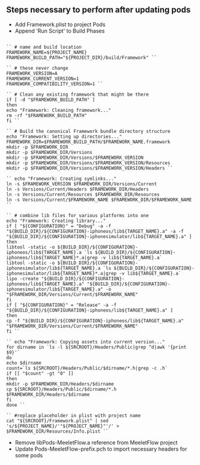 ## Steps necessary to perform after updating pods
- Add Framework.plist to project Pods
- Append 'Run Script' to Build Phases
<pre><code>
`` # name and build location
FRAMEWORK_NAME=${PROJECT_NAME}
FRAMEWORK_BUILD_PATH="${PROJECT_DIR}/build/Framework" ``<br>
`` # these never change
FRAMEWORK_VERSION=A
FRAMEWORK_CURRENT_VERSION=1
FRAMEWORK_COMPATIBILITY_VERSION=1 ``<br>
`` # Clean any existing framework that might be there
if [ -d "$FRAMEWORK_BUILD_PATH" ]
then
echo "Framework: Cleaning framework..."
rm -rf "$FRAMEWORK_BUILD_PATH"
fi ``<br>
`` # Build the canonical Framework bundle directory structure
echo "Framework: Setting up directories..."
FRAMEWORK_DIR=$FRAMEWORK_BUILD_PATH/$FRAMEWORK_NAME.framework
mkdir -p $FRAMEWORK_DIR
mkdir -p $FRAMEWORK_DIR/Versions
mkdir -p $FRAMEWORK_DIR/Versions/$FRAMEWORK_VERSION
mkdir -p $FRAMEWORK_DIR/Versions/$FRAMEWORK_VERSION/Resources
mkdir -p $FRAMEWORK_DIR/Versions/$FRAMEWORK_VERSION/Headers ``<br>
`` echo "Framework: Creating symlinks..."
ln -s $FRAMEWORK_VERSION $FRAMEWORK_DIR/Versions/Current
ln -s Versions/Current/Headers $FRAMEWORK_DIR/Headers
ln -s Versions/Current/Resources $FRAMEWORK_DIR/Resources
ln -s Versions/Current/$FRAMEWORK_NAME $FRAMEWORK_DIR/$FRAMEWORK_NAME ``<br>
`` # combine lib files for various platforms into one
echo "Framework: Creating library..."
if [ "${CONFIGURATION}" = "Debug" -a -f "${BUILD_DIR}/${CONFIGURATION}-iphoneos/lib${TARGET_NAME}.a" -a -f "${BUILD_DIR}/${CONFIGURATION}-iphonesimulator/lib${TARGET_NAME}.a" ]
then
libtool -static -o ${BUILD_DIR}/${CONFIGURATION}-iphoneos/lib${TARGET_NAME}.a `ls ${BUILD_DIR}/${CONFIGURATION}-iphoneos/lib${TARGET_NAME}*.a|grep -v lib${TARGET_NAME}.a`
libtool -static -o ${BUILD_DIR}/${CONFIGURATION}-iphonesimulator/lib${TARGET_NAME}.a `ls ${BUILD_DIR}/${CONFIGURATION}-iphonesimulator/lib${TARGET_NAME}*.a|grep -v lib${TARGET_NAME}.a`
lipo -create "${BUILD_DIR}/${CONFIGURATION}-iphoneos/lib${TARGET_NAME}.a" "${BUILD_DIR}/${CONFIGURATION}-iphonesimulator/lib${TARGET_NAME}.a" -o "$FRAMEWORK_DIR/Versions/Current/$FRAMEWORK_NAME"
fi
if [ "${CONFIGURATION}" = "Release" -a -f "${BUILD_DIR}/${CONFIGURATION}-iphoneos/lib${TARGET_NAME}.a" ]
then
cp -f "${BUILD_DIR}/${CONFIGURATION}-iphoneos/lib${TARGET_NAME}.a" "$FRAMEWORK_DIR/Versions/Current/$FRAMEWORK_NAME"
fi ``<br>
`` echo "Framework: Copying assets into current version..."
for dirname in `ls -l ${SRCROOT}/Headers/Public|grep ^d|awk '{print $9}'`
do
echo $dirname
count=`ls ${SRCROOT}/Headers/Public/$dirname/*.h|grep -c .h`
if [[ "$count" -gt "0" ]]
then
mkdir -p $FRAMEWORK_DIR/Headers/$dirname
cp ${SRCROOT}/Headers/Public/$dirname/*.h $FRAMEWORK_DIR/Headers/$dirname
fi
done ``<br>
`` #replace placeholder in plist with project name
cat "${SRCROOT}/Framework.plist" | sed 's/${PROJECT_NAME}/'"${PROJECT_NAME}"'/' > $FRAMEWORK_DIR/Resources/Info.plist ``
</code></pre>
- Remove libPods-MeeletFlow.a reference from MeeletFlow project
- Update Pods-MeeletFlow-prefix.pch to import necessary headers for some pods